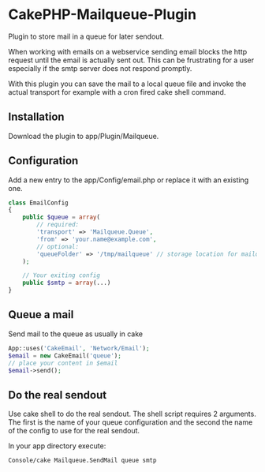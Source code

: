 CakePHP-Mailqueue-Plugin
========================

Plugin to store mail in a queue for later sendout.

When working with emails on a webservice sending email blocks the http request until the email is actually sent out. This can be frustrating for a user especially if the smtp server does not respond promptly.

With this plugin you can save the mail to a local queue file and invoke the actual transport for example with a cron fired cake shell command.

Installation
-------------

Download the plugin to app/Plugin/Mailqueue.

Configuration
-------------

Add a new entry to the app/Config/email.php or replace it with an existing one.

```php
class EmailConfig
{
    public $queue = array(
        // required:
        'transport' => 'Mailqueue.Queue',
        'from' => 'your.name@example.com',
        // optional:
        'queueFolder' => '/tmp/mailqueue' // storage location for mailqueue
    );

    // Your exiting config
    public $smtp = array(...)
}
```

Queue a mail
------------

Send mail to the queue as usually in cake

```php
App::uses('CakeEmail', 'Network/Email');
$email = new CakeEmail('queue');
// place your content in $email
$email->send();
```

Do the real sendout
-------------------

Use cake shell to do the real sendout. The shell script requires 2 arguments. The first is the name of your queue configuration and the second the name of the config to use for the real sendout.

In your app directory execute:

```sh
Console/cake Mailqueue.SendMail queue smtp
```

